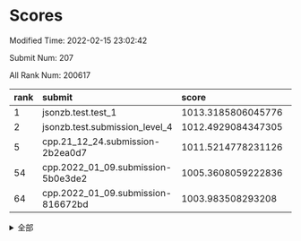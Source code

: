 # Scores

Modified Time: 2022-02-15 23:02:42

Submit Num: 207

All Rank Num: 200617

| rank |               submit               |       score        |       sigma        | pk_num |
| :--- | :--------------------------------- | :----------------- | :----------------- | :----- |
| 1    | jsonzb.test.test_1                 | 1013.3185806045776 | 0.8186504622272425 | 3872   |
| 2    | jsonzb.test.submission_level_4     | 1012.4929084347305 | 0.7980876991099869 | 3875   |
| 5    | cpp.21_12_24.submission-2b2ea0d7   | 1011.5214778231126 | 0.7816952382823977 | 3878   |
| 54   | cpp.2022_01_09.submission-5b0e3de2 | 1005.3608059222836 | 0.7250787219506485 | 3877   |
| 64   | cpp.2022_01_09.submission-816672bd | 1003.983508293208  | 0.7084411368256461 | 3880   |


<details>
<summary>全部</summary>

| rank |                 submit                 |       score        |       sigma        | pk_num |
| :--- | :------------------------------------- | :----------------- | :----------------- | :----- |
| 1    | jsonzb.test.test_1                     | 1013.3185806045776 | 0.8186504622272425 | 3872   |
| 2    | jsonzb.test.submission_level_4         | 1012.4929084347305 | 0.7980876991099869 | 3875   |
| 3    | gobigger.level_3.submission_level_3_5  | 1011.969569507389  | 0.7903406777521886 | 3880   |
| 4    | gobigger.level_3.submission_level_3_23 | 1011.6668695689038 | 0.7813815302681206 | 3882   |
| 5    | cpp.21_12_24.submission-2b2ea0d7       | 1011.5214778231126 | 0.7816952382823977 | 3878   |
| 6    | gobigger.level_3.submission_level_3_26 | 1011.3057682338481 | 0.7665828898656266 | 3878   |
| 7    | gobigger.level_3.submission_level_3_39 | 1011.2200635393378 | 0.7639624069316924 | 3875   |
| 8    | gobigger.level_3.submission_level_3_31 | 1011.0992038394098 | 0.7563642505949156 | 3881   |
| 9    | gobigger.level_3.submission_level_3_35 | 1010.7996390012102 | 0.7636347671661927 | 3876   |
| 10   | gobigger.level_3.submission_level_3_10 | 1010.7613380555229 | 0.768839885173306  | 3882   |
| 11   | gobigger.level_3.submission_level_3_4  | 1010.7564194945915 | 0.7781106359780625 | 3874   |
| 12   | gobigger.level_3.submission_level_3_30 | 1010.7367143851374 | 0.7622187067221395 | 3879   |
| 13   | gobigger.level_3.submission_level_3_20 | 1010.667609444261  | 0.7647786930336979 | 3880   |
| 14   | gobigger.level_3.submission_level_3_45 | 1010.6666351010161 | 0.7802606646191258 | 3881   |
| 15   | gobigger.level_3.submission_level_3_21 | 1010.6649378676613 | 0.7774932176117768 | 3873   |
| 16   | gobigger.level_3.submission_level_3_16 | 1010.652723762334  | 0.7601237929012573 | 3878   |
| 17   | gobigger.level_3.submission_level_3_2  | 1010.598431422519  | 0.7561583948652235 | 3879   |
| 18   | gobigger.level_3.submission_level_3_29 | 1010.5795601404411 | 0.7641127382661778 | 3876   |
| 19   | gobigger.level_3.submission_level_3_9  | 1010.4834668187858 | 0.7787485514746039 | 3879   |
| 20   | gobigger.level_3.submission_level_3_38 | 1010.3380935504928 | 0.7842484312320523 | 3876   |
| 21   | gobigger.level_3.submission_level_3_17 | 1010.3170897710821 | 0.7505935538331977 | 3876   |
| 22   | gobigger.level_3.submission_level_3_32 | 1010.2989708779337 | 0.747615699729233  | 3873   |
| 23   | gobigger.level_3.submission_level_3_24 | 1010.1883081780032 | 0.7613407187136109 | 3878   |
| 24   | gobigger.level_3.submission_level_3_14 | 1010.1408084520785 | 0.7580266841182415 | 3888   |
| 25   | gobigger.level_3.submission_level_3_42 | 1010.0584551482051 | 0.7410749325646224 | 3877   |
| 26   | gobigger.level_3.submission_level_3_7  | 1009.9242815275696 | 0.7518724282345155 | 3880   |
| 27   | gobigger.level_3.submission_level_3_28 | 1009.841800853388  | 0.7743485918677958 | 3875   |
| 28   | gobigger.level_3.submission_level_3_37 | 1009.7988101042126 | 0.7471793341556154 | 3878   |
| 29   | gobigger.level_3.submission_level_3_8  | 1009.6893903315296 | 0.7642742790996775 | 3878   |
| 30   | gobigger.level_3.submission_level_3_1  | 1009.6744704789168 | 0.7510421073724098 | 3872   |
| 31   | gobigger.level_3.submission_level_3_15 | 1009.6617243503092 | 0.7434062923245027 | 3877   |
| 32   | gobigger.level_3.submission_level_3_18 | 1009.6324971182081 | 0.7551629097633537 | 3877   |
| 33   | gobigger.level_3.submission_level_3_19 | 1009.5200742020508 | 0.7390758335983356 | 3880   |
| 34   | gobigger.level_3.submission_level_3_49 | 1009.5151045092704 | 0.7470155491914562 | 3876   |
| 35   | gobigger.level_3.submission_level_3_40 | 1009.3891890917674 | 0.7530188228773274 | 3875   |
| 36   | gobigger.level_3.submission_level_3_41 | 1009.3672695541202 | 0.7605730517384578 | 3877   |
| 37   | gobigger.level_3.submission_level_3_48 | 1009.3385809706341 | 0.7654586804514494 | 3873   |
| 38   | gobigger.level_3.submission_level_3_0  | 1009.3336174113224 | 0.7883369836621117 | 3879   |
| 39   | gobigger.level_3.submission_level_3_3  | 1009.3318525802326 | 0.7875730811577971 | 3870   |
| 40   | gobigger.level_3.submission_level_3_6  | 1009.3125112081324 | 0.7468205208651393 | 3878   |
| 41   | gobigger.level_3.submission_level_3_12 | 1009.3098177478936 | 0.7490451064377736 | 3879   |
| 42   | gobigger.level_3.submission_level_3_43 | 1009.2709668893182 | 0.7416124039757017 | 3874   |
| 43   | gobigger.level_3.submission_level_3_46 | 1009.245407602968  | 0.7457029535475028 | 3885   |
| 44   | gobigger.level_3.submission_level_3_11 | 1009.1712527425137 | 0.7657251981789626 | 3875   |
| 45   | gobigger.level_3.submission_level_3_47 | 1009.0130695581597 | 0.7484231653086738 | 3880   |
| 46   | gobigger.level_3.submission_level_3_34 | 1008.983198052861  | 0.7647644067185669 | 3874   |
| 47   | gobigger.level_3.submission_level_3_44 | 1008.957046160127  | 0.7383368357917701 | 3875   |
| 48   | gobigger.level_3.submission_level_3_36 | 1008.815367975119  | 0.7216555830297082 | 3885   |
| 49   | gobigger.level_3.submission_level_3_13 | 1008.7452622046608 | 0.7475154081104223 | 3878   |
| 50   | gobigger.level_3.submission_level_3_22 | 1008.4775088337557 | 0.7494964510562665 | 3875   |
| 51   | gobigger.level_3.submission_level_3_27 | 1008.4004929014993 | 0.7281367100657459 | 3875   |
| 52   | gobigger.level_3.submission_level_3_25 | 1008.0833899092978 | 0.7477465629441057 | 3881   |
| 53   | gobigger.level_3.submission_level_3_33 | 1007.8095474430464 | 0.7189942814990328 | 3876   |
| 54   | cpp.2022_01_09.submission-5b0e3de2     | 1005.3608059222836 | 0.7250787219506485 | 3877   |
| 55   | gobigger.level_1.submission_level_1_43 | 1004.3783914628666 | 0.7187507033496894 | 3874   |
| 56   | gobigger.level_1.submission_level_1_36 | 1004.3152503017191 | 0.7223136793640247 | 3873   |
| 57   | gobigger.level_1.submission_level_1_13 | 1004.3089820338097 | 0.7173965621864322 | 3877   |
| 58   | gobigger.level_1.submission_level_1_31 | 1004.2325244598796 | 0.7077884312127657 | 3882   |
| 59   | gobigger.level_1.submission_level_1_48 | 1004.2257737109103 | 0.7393272090621268 | 3876   |
| 60   | gobigger.level_1.submission_level_1_12 | 1004.1994216213891 | 0.7245305818386998 | 3879   |
| 61   | gobigger.level_1.submission_level_1_20 | 1004.1498725922548 | 0.7212285548813279 | 3875   |
| 62   | gobigger.level_1.submission_level_1_24 | 1004.0884804406109 | 0.7140753777971918 | 3876   |
| 63   | gobigger.level_1.submission_level_1_41 | 1004.0436549562887 | 0.712588383762363  | 3875   |
| 64   | cpp.2022_01_09.submission-816672bd     | 1003.983508293208  | 0.7084411368256461 | 3880   |
| 65   | gobigger.level_1.submission_level_1_47 | 1003.975834602873  | 0.724549043012204  | 3871   |
| 66   | gobigger.level_1.submission_level_1_44 | 1003.8997989632979 | 0.7187045163409553 | 3872   |
| 67   | gobigger.level_1.submission_level_1_3  | 1003.8531226142776 | 0.7000083897909665 | 3880   |
| 68   | gobigger.level_1.submission_level_1_4  | 1003.8331367581196 | 0.7220742725561283 | 3881   |
| 69   | gobigger.level_1.submission_level_1_5  | 1003.7974527425934 | 0.7149726292529751 | 3874   |
| 70   | gobigger.level_1.submission_level_1_34 | 1003.7359694622105 | 0.7172758380375681 | 3873   |
| 71   | gobigger.level_1.submission_level_1_8  | 1003.7122237807475 | 0.719538086943143  | 3881   |
| 72   | gobigger.level_1.submission_level_1_9  | 1003.6816618746434 | 0.7153748842287925 | 3879   |
| 73   | gobigger.level_1.submission_level_1_22 | 1003.5827089369029 | 0.7180630850807647 | 3876   |
| 74   | gobigger.level_1.submission_level_1_18 | 1003.5468297474964 | 0.7213037552898738 | 3877   |
| 75   | gobigger.level_1.submission_level_1_17 | 1003.5344667220221 | 0.7124057521513208 | 3880   |
| 76   | gobigger.level_1.submission_level_1_26 | 1003.517839567499  | 0.7070099219939644 | 3874   |
| 77   | gobigger.level_1.submission_level_1_37 | 1003.4523549666424 | 0.7191841063971092 | 3874   |
| 78   | gobigger.level_1.submission_level_1_33 | 1003.4354284234605 | 0.7168520446009184 | 3877   |
| 79   | gobigger.level_1.submission_level_1_40 | 1003.432697946792  | 0.7087058678291388 | 3880   |
| 80   | gobigger.level_1.submission_level_1_35 | 1003.4276733299286 | 0.7137912507717962 | 3874   |
| 81   | gobigger.level_1.submission_level_1_1  | 1003.3711773785249 | 0.7065461854308838 | 3872   |
| 82   | gobigger.level_1.submission_level_1_30 | 1003.3110480767816 | 0.7084489102373728 | 3878   |
| 83   | gobigger.level_1.submission_level_1_7  | 1003.2980255890805 | 0.7052937405693152 | 3876   |
| 84   | gobigger.level_1.submission_level_1_21 | 1003.2731310578081 | 0.7158846691970383 | 3874   |
| 85   | gobigger.level_1.submission_level_1_49 | 1003.2516911497154 | 0.7099836978305448 | 3876   |
| 86   | gobigger.level_1.submission_level_1_23 | 1003.2411146006525 | 0.7160547767410325 | 3877   |
| 87   | gobigger.level_1.submission_level_1_27 | 1003.2093098828171 | 0.7117848257312087 | 3877   |
| 88   | gobigger.level_1.submission_level_1_10 | 1003.1781496234609 | 0.7142424156131332 | 3878   |
| 89   | gobigger.level_1.submission_level_1_19 | 1003.0058355624082 | 0.7238439015487034 | 3874   |
| 90   | gobigger.level_1.submission_level_1_0  | 1002.939612067564  | 0.7116464589727962 | 3880   |
| 91   | gobigger.level_1.submission_level_1_45 | 1002.9311722123622 | 0.6997897196686316 | 3883   |
| 92   | gobigger.level_1.submission_level_1_6  | 1002.8573546716283 | 0.7225540768297489 | 3879   |
| 93   | gobigger.level_1.submission_level_1_2  | 1002.7116618096471 | 0.7121142163614447 | 3882   |
| 94   | gobigger.level_1.submission_level_1_15 | 1002.7038613354852 | 0.7065282051740878 | 3875   |
| 95   | gobigger.level_1.submission_level_1_16 | 1002.5887163409111 | 0.719716853699215  | 3878   |
| 96   | gobigger.level_1.submission_level_1_28 | 1002.4170978438257 | 0.7140574959310202 | 3880   |
| 97   | gobigger.level_1.submission_level_1_25 | 1002.3893285939727 | 0.7035967626434072 | 3872   |
| 98   | gobigger.level_1.submission_level_1_39 | 1002.3536856110004 | 0.7202830338766598 | 3879   |
| 99   | gobigger.level_1.submission_level_1_11 | 1002.1642361132646 | 0.7097311729555287 | 3878   |
| 100  | gobigger.level_1.submission_level_1_46 | 1002.0823234792966 | 0.6972655558408202 | 3879   |
| 101  | gobigger.level_1.submission_level_1_14 | 1001.9896212715009 | 0.7105738978834932 | 3878   |
| 102  | gobigger.level_1.submission_level_1_32 | 1001.9832149617637 | 0.7185761317023214 | 3877   |
| 103  | gobigger.level_1.submission_level_1_38 | 1001.9106348395837 | 0.7057745073908004 | 3879   |
| 104  | gobigger.level_1.submission_level_1_29 | 1001.2422069783233 | 0.7191639647906276 | 3878   |
| 105  | gobigger.level_1.submission_level_1_42 | 1000.7975424936068 | 0.7198829418501379 | 3878   |
| 106  | gobigger.random.submission_random_25   | 997.6566263231713  | 0.7122480975682965 | 3874   |
| 107  | gobigger.random.submission_random_47   | 997.1652742497116  | 0.7219312913698017 | 3876   |
| 108  | gobigger.random.submission_random_37   | 997.0212993298665  | 0.7045053718744712 | 3879   |
| 109  | gobigger.random.submission_random_4    | 997.0187245983061  | 0.7005262331273435 | 3876   |
| 110  | gobigger.random.submission_random_17   | 996.8434114161797  | 0.7081067262836702 | 3879   |
| 111  | gobigger.random.submission_random_21   | 996.8098562655218  | 0.7126956125668298 | 3873   |
| 112  | gobigger.random.submission_random_11   | 996.7174374388827  | 0.723482708917669  | 3878   |
| 113  | gobigger.random.submission_random_29   | 996.7163314569377  | 0.7075811882224249 | 3875   |
| 114  | gobigger.random.submission_random_12   | 996.7050536082284  | 0.7110090359982966 | 3875   |
| 115  | gobigger.random.submission_random_48   | 996.7041927384087  | 0.7089014611863922 | 3876   |
| 116  | gobigger.random.submission_random_0    | 996.6892485181852  | 0.7152061629371468 | 3875   |
| 117  | gobigger.random.submission_random_10   | 996.6141982940786  | 0.7045782959423443 | 3877   |
| 118  | gobigger.random.submission_random_32   | 996.5729946557108  | 0.7122814253626496 | 3875   |
| 119  | gobigger.random.submission_random_41   | 996.4415470349032  | 0.7213295335303761 | 3882   |
| 120  | gobigger.random.submission_random_16   | 996.4355863802928  | 0.7054046488233418 | 3872   |
| 121  | gobigger.random.submission_random_42   | 996.3088188224589  | 0.6990917687454199 | 3874   |
| 122  | gobigger.random.submission_random_3    | 996.2829918446099  | 0.7081333199134241 | 3874   |
| 123  | gobigger.random.submission_random_38   | 996.252975804806   | 0.7129791113467241 | 3878   |
| 124  | gobigger.random.submission_random_30   | 996.1991706619522  | 0.7084483508238217 | 3878   |
| 125  | gobigger.random.submission_random_28   | 996.1941727889729  | 0.7122535500833266 | 3879   |
| 126  | gobigger.random.submission_random_2    | 996.1806332247365  | 0.7152892505583411 | 3874   |
| 127  | gobigger.random.submission_random_1    | 996.1555867904071  | 0.7273341538578297 | 3878   |
| 128  | gobigger.random.submission_random_34   | 996.1388053516603  | 0.7080622935170046 | 3882   |
| 129  | gobigger.random.submission_random_39   | 996.0656947081175  | 0.7169420397284254 | 3876   |
| 130  | gobigger.random.submission_random_33   | 996.0583895286527  | 0.7220976309206671 | 3875   |
| 131  | gobigger.random.submission_random_13   | 996.046398124848   | 0.7129339061377045 | 3880   |
| 132  | gobigger.random.submission_random_40   | 996.0378285934341  | 0.7052116017627527 | 3876   |
| 133  | gobigger.random.submission_random_23   | 995.9956443883398  | 0.7022931653644446 | 3873   |
| 134  | gobigger.random.submission_random_8    | 995.9933478993537  | 0.6951757174548713 | 3877   |
| 135  | gobigger.random.submission_random_14   | 995.9826834267159  | 0.7084536673345971 | 3872   |
| 136  | gobigger.random.submission_random_15   | 995.9764149471561  | 0.7157992357274653 | 3878   |
| 137  | gobigger.random.submission_random_36   | 995.9589572832443  | 0.7252543030579905 | 3869   |
| 138  | gobigger.random.submission_random_46   | 995.9198513974657  | 0.7157849978116656 | 3869   |
| 139  | gobigger.random.submission_random_24   | 995.8451057846455  | 0.7176694099080452 | 3878   |
| 140  | gobigger.random.submission_random_43   | 995.8205849277764  | 0.709168634509005  | 3875   |
| 141  | gobigger.random.submission_random_31   | 995.789930608119   | 0.7090153762782357 | 3874   |
| 142  | gobigger.random.submission_random_26   | 995.7791564249699  | 0.7391028217367729 | 3879   |
| 143  | gobigger.random.submission_random_9    | 995.7138141482193  | 0.7126254634218453 | 3875   |
| 144  | gobigger.random.submission_random_5    | 995.5776721204409  | 0.7219865777370296 | 3874   |
| 145  | gobigger.random.submission_random_18   | 995.4860227602674  | 0.7189255953728438 | 3877   |
| 146  | gobigger.random.submission_random_7    | 995.4114672664965  | 0.7143072660519977 | 3876   |
| 147  | gobigger.random.submission_random_44   | 995.3683021631286  | 0.7140982612758668 | 3878   |
| 148  | gobigger.random.submission_random_6    | 995.2549924037434  | 0.7073068415244905 | 3878   |
| 149  | gobigger.random.submission_random_49   | 995.1535773012852  | 0.703130301264154  | 3875   |
| 150  | gobigger.random.submission_random_27   | 994.9904223299179  | 0.7018399166934833 | 3877   |
| 151  | gobigger.random.submission_random_20   | 994.9519832665587  | 0.7156696278237364 | 3874   |
| 152  | gobigger.random.submission_random_19   | 994.9476503300399  | 0.7109046247317474 | 3878   |
| 153  | gobigger.random.submission_random_45   | 994.940617380353   | 0.716926434688258  | 3877   |
| 154  | gobigger.random.submission_random_22   | 994.8629472325101  | 0.7121857362801164 | 3878   |
| 155  | gobigger.random.submission_random_35   | 994.7806777123384  | 0.7123121309526027 | 3865   |
| 156  | gobigger.level_2.submission_level_2_31 | 994.5535929066567  | 0.7208800933988325 | 3877   |
| 157  | gobigger.level_2.submission_level_2_27 | 994.4692700599303  | 0.730348707666711  | 3878   |
| 158  | gobigger.level_2.submission_level_2_39 | 994.3612513991163  | 0.7308346400948671 | 3874   |
| 159  | gobigger.level_2.submission_level_2_9  | 994.2809976416903  | 0.7327045905172561 | 3876   |
| 160  | gobigger.level_2.submission_level_2_30 | 993.6632240700227  | 0.7337905134330368 | 3874   |
| 161  | gobigger.level_2.submission_level_2_2  | 993.4825930679943  | 0.7346994473093459 | 3871   |
| 162  | gobigger.level_2.submission_level_2_6  | 993.3343590317006  | 0.738294001996256  | 3879   |
| 163  | gobigger.level_2.submission_level_2_1  | 993.2907584229088  | 0.7285876137130307 | 3875   |
| 164  | gobigger.level_2.submission_level_2_4  | 993.2844787501272  | 0.7248269893483018 | 3876   |
| 165  | gobigger.level_2.submission_level_2_44 | 993.2578464485002  | 0.7470562663720275 | 3876   |
| 166  | gobigger.level_2.submission_level_2_18 | 993.0674502898614  | 0.7287077200888834 | 3877   |
| 167  | gobigger.level_2.submission_level_2_37 | 993.0516663534535  | 0.7481261202248531 | 3880   |
| 168  | gobigger.level_2.submission_level_2_26 | 992.9765178560499  | 0.750898305921124  | 3876   |
| 169  | gobigger.level_2.submission_level_2_34 | 992.9486276209323  | 0.7345660836817628 | 3880   |
| 170  | gobigger.level_2.submission_level_2_21 | 992.8615666162314  | 0.757207885015695  | 3879   |
| 171  | gobigger.level_2.submission_level_2_45 | 992.7440324907831  | 0.7315545468141345 | 3872   |
| 172  | gobigger.level_2.submission_level_2_49 | 992.5985734719918  | 0.7431313313051682 | 3879   |
| 173  | gobigger.level_2.submission_level_2_15 | 992.5209854508142  | 0.7454367374320682 | 3876   |
| 174  | gobigger.level_2.submission_level_2_16 | 992.4956740712621  | 0.7334058568305291 | 3874   |
| 175  | gobigger.level_2.submission_level_2_23 | 992.4728516190011  | 0.7349632115553791 | 3881   |
| 176  | gobigger.level_2.submission_level_2_33 | 992.3921707733373  | 0.7475680852653185 | 3878   |
| 177  | gobigger.level_2.submission_level_2_38 | 992.3582691087355  | 0.7283364178565533 | 3879   |
| 178  | gobigger.level_2.submission_level_2_10 | 992.333917214101   | 0.7699388160308719 | 3875   |
| 179  | gobigger.level_2.submission_level_2_46 | 992.2279381460033  | 0.7714348478095187 | 3879   |
| 180  | gobigger.level_2.submission_level_2_29 | 992.1091788675418  | 0.7550301934492095 | 3874   |
| 181  | gobigger.level_2.submission_level_2_22 | 992.0160732957554  | 0.7432417049398047 | 3876   |
| 182  | gobigger.level_2.submission_level_2_8  | 991.8930626277426  | 0.7436096561081111 | 3875   |
| 183  | gobigger.level_2.submission_level_2_36 | 991.8699844203358  | 0.7499024170662462 | 3879   |
| 184  | gobigger.level_2.submission_level_2_7  | 991.8646410771516  | 0.7523322860932916 | 3878   |
| 185  | gobigger.level_2.submission_level_2_24 | 991.7428949980263  | 0.7459125513705457 | 3871   |
| 186  | gobigger.level_2.submission_level_2_48 | 991.7230368815511  | 0.7641219221413305 | 3876   |
| 187  | gobigger.level_2.submission_level_2_32 | 991.4764559284754  | 0.7450068791678601 | 3878   |
| 188  | gobigger.level_2.submission_level_2_40 | 991.3894964680312  | 0.732242250683904  | 3875   |
| 189  | gobigger.level_2.submission_level_2_13 | 991.3436739140852  | 0.7431421200477877 | 3878   |
| 190  | gobigger.level_2.submission_level_2_28 | 991.3140760372737  | 0.7585808208536902 | 3878   |
| 191  | gobigger.level_2.submission_level_2_5  | 991.2703909622288  | 0.7478953124339187 | 3875   |
| 192  | gobigger.level_2.submission_level_2_17 | 991.1802270395222  | 0.7790749338323217 | 3879   |
| 193  | gobigger.level_2.submission_level_2_19 | 991.1783434839259  | 0.7405307633842017 | 3873   |
| 194  | gobigger.level_2.submission_level_2_47 | 991.0458538675521  | 0.7548684646632532 | 3875   |
| 195  | gobigger.level_2.submission_level_2_12 | 990.9574057773358  | 0.7542908192105383 | 3878   |
| 196  | gobigger.level_2.submission_level_2_11 | 990.9283212034201  | 0.7631203568445609 | 3876   |
| 197  | gobigger.level_2.submission_level_2_25 | 990.9094597279113  | 0.7427813542919335 | 3880   |
| 198  | gobigger.level_2.submission_level_2_43 | 990.8917370076155  | 0.7539919620702802 | 3872   |
| 199  | gobigger.level_2.submission_level_2_35 | 990.7134732156189  | 0.7745113857578882 | 3875   |
| 200  | gobigger.level_2.submission_level_2_14 | 990.5288204359498  | 0.7546416511553226 | 3880   |
| 201  | gobigger.level_2.submission_level_2_42 | 990.5201640113231  | 0.7649790869592193 | 3877   |
| 202  | gobigger.level_2.submission_level_2_20 | 990.3599758925294  | 0.754772623796355  | 3876   |
| 203  | gobigger.level_2.submission_level_2_41 | 990.2667887509463  | 0.7915339520824803 | 3882   |
| 204  | gobigger.level_2.submission_level_2_3  | 990.2635666037916  | 0.7683215000670363 | 3879   |
| 205  | gobigger.level_2.submission_level_2_0  | 990.1475552499551  | 0.7883078253911061 | 3871   |
| 206  | gobigger.none.submission_none_1        | 979.470555856741   | 1.2451715167296116 | 3868   |
| 207  | gobigger.none.submission_none_0        | 976.3661518140109  | 1.4503427131749465 | 3877   |

</details>